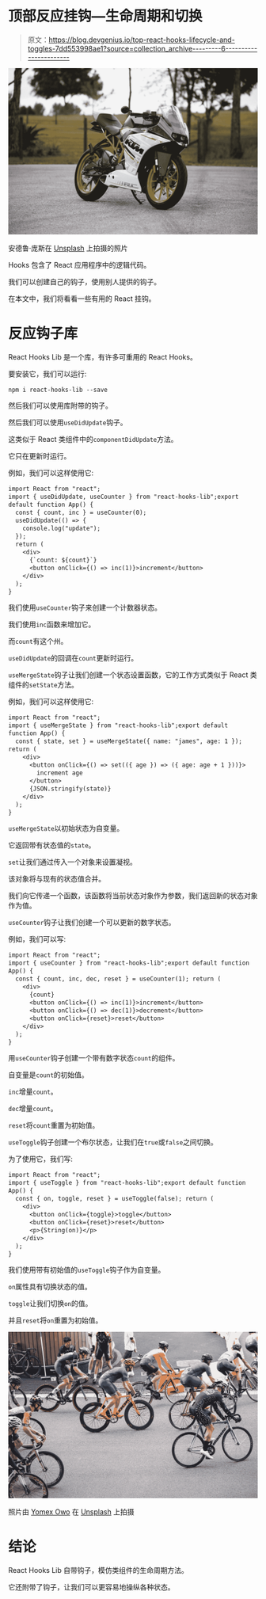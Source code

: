 # 顶部反应挂钩—生命周期和切换

> 原文：<https://blog.devgenius.io/top-react-hooks-lifecycle-and-toggles-7dd553998ae1?source=collection_archive---------6----------------------->

![](img/495e30bb9eab6ac82a5479faade2f633.png)

安德鲁·庞斯在 [Unsplash](https://unsplash.com?utm_source=medium&utm_medium=referral) 上拍摄的照片

Hooks 包含了 React 应用程序中的逻辑代码。

我们可以创建自己的钩子，使用别人提供的钩子。

在本文中，我们将看看一些有用的 React 挂钩。

# 反应钩子库

React Hooks Lib 是一个库，有许多可重用的 React Hooks。

要安装它，我们可以运行:

```
npm i react-hooks-lib --save
```

然后我们可以使用库附带的钩子。

然后我们可以使用`useDidUpdate`钩子。

这类似于 React 类组件中的`componentDidUpdate`方法。

它只在更新时运行。

例如，我们可以这样使用它:

```
import React from "react";
import { useDidUpdate, useCounter } from "react-hooks-lib";export default function App() {
  const { count, inc } = useCounter(0);
  useDidUpdate(() => {
    console.log("update");
  });
  return (
    <div>
      {`count: ${count}`}
      <button onClick={() => inc(1)}>increment</button>
    </div>
  );
}
```

我们使用`useCounter`钩子来创建一个计数器状态。

我们使用`inc`函数来增加它。

而`count`有这个州。

`useDidUpdate`的回调在`count`更新时运行。

`useMergeState`钩子让我们创建一个状态设置函数，它的工作方式类似于 React 类组件的`setState`方法。

例如，我们可以这样使用它:

```
import React from "react";
import { useMergeState } from "react-hooks-lib";export default function App() {
  const { state, set } = useMergeState({ name: "james", age: 1 }); return (
    <div>
      <button onClick={() => set(({ age }) => ({ age: age + 1 }))}>
        increment age
      </button>
      {JSON.stringify(state)}
    </div>
  );
}
```

`useMergeState`以初始状态为自变量。

它返回带有状态值的`state`。

`set`让我们通过传入一个对象来设置凝视。

该对象将与现有的状态值合并。

我们向它传递一个函数，该函数将当前状态对象作为参数，我们返回新的状态对象作为值。

`useCounter`钩子让我们创建一个可以更新的数字状态。

例如，我们可以写:

```
import React from "react";
import { useCounter } from "react-hooks-lib";export default function App() {
  const { count, inc, dec, reset } = useCounter(1); return (
    <div>
      {count}
      <button onClick={() => inc(1)}>increment</button>
      <button onClick={() => dec(1)}>decrement</button>
      <button onClick={reset}>reset</button>
    </div>
  );
}
```

用`useCounter`钩子创建一个带有数字状态`count`的组件。

自变量是`count`的初始值。

`inc`增量`count`。

`dec`增量`count`。

`reset`将`count`重置为初始值。

`useToggle`钩子创建一个布尔状态，让我们在`true`或`false`之间切换。

为了使用它，我们写:

```
import React from "react";
import { useToggle } from "react-hooks-lib";export default function App() {
  const { on, toggle, reset } = useToggle(false); return (
    <div>
      <button onClick={toggle}>toggle</button>
      <button onClick={reset}>reset</button>
      <p>{String(on)}</p>
    </div>
  );
}
```

我们使用带有初始值的`useToggle`钩子作为自变量。

`on`属性具有切换状态的值。

`toggle`让我们切换`on`的值。

并且`reset`将`on`重置为初始值。

![](img/9b27791d822d816a641abbeee6a76520.png)

照片由 [Yomex Owo](https://unsplash.com/@yomex4life?utm_source=medium&utm_medium=referral) 在 [Unsplash](https://unsplash.com?utm_source=medium&utm_medium=referral) 上拍摄

# 结论

React Hooks Lib 自带钩子，模仿类组件的生命周期方法。

它还附带了钩子，让我们可以更容易地操纵各种状态。